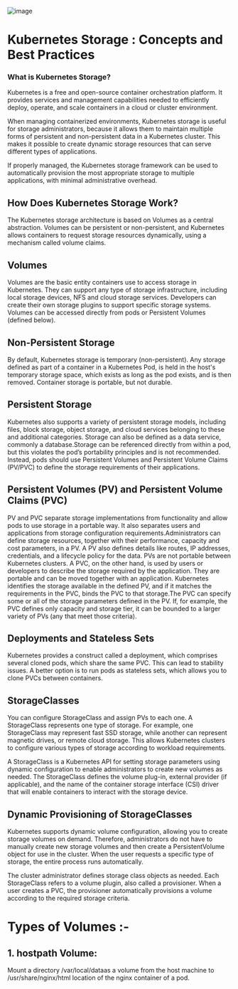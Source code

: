 ![image](https://github.com/awsbatch/my-k8s/assets/110165635/a303acab-e99b-48cc-a030-0fef9b93b375)

# Kubernetes Storage : Concepts and Best Practices
### What is Kubernetes Storage?
Kubernetes is a free and open-source container orchestration platform. It provides services and management capabilities needed to efficiently deploy, operate, and scale containers in a cloud or cluster environment.

When managing containerized environments, Kubernetes storage is useful for storage administrators, because it allows them to maintain multiple forms of persistent and non-persistent data in a Kubernetes cluster. This makes it possible to create dynamic storage resources that can serve different types of applications.

If properly managed, the Kubernetes storage framework can be used to automatically provision the most appropriate storage to multiple applications, with minimal administrative overhead.

## How Does Kubernetes Storage Work?
The Kubernetes storage architecture is based on Volumes as a central abstraction. Volumes can be persistent or non-persistent, and Kubernetes allows containers to request storage resources dynamically, using a mechanism called volume claims.

## Volumes

Volumes are the basic entity containers use to access storage in Kubernetes. They can support any type of storage infrastructure, including local storage devices, NFS and cloud storage services. Developers can create their own storage plugins to support specific storage systems. Volumes can be accessed directly from pods or Persistent Volumes (defined below).

## Non-Persistent Storage

By default, Kubernetes storage is temporary (non-persistent). Any storage defined as part of a container in a Kubernetes Pod, is held in the host's temporary storage space, which exists as long as the pod exists, and is then removed. Container storage is portable, but not durable.

## Persistent Storage

Kubernetes also supports a variety of persistent storage models, including files, block storage, object storage, and cloud services belonging to these and additional categories. Storage can also be defined as a data service, commonly a database.Storage can be referenced directly from within a pod, but this violates the pod’s portability principles and is not recommended. Instead, pods should use Persistent Volumes and Persistent Volume Claims (PV/PVC) to define the storage requirements of their applications.

## Persistent Volumes (PV) and Persistent Volume Claims (PVC)

PV and PVC separate storage implementations from functionality and allow pods to use storage in a portable way. It also separates users and applications from storage configuration requirements.Administrators can define storage resources, together with their performance, capacity and cost parameters, in a PV. A PV also defines details like routes, IP addresses, credentials, and a lifecycle policy for the data. PVs are not portable between Kubernetes clusters. A PVC, on the other hand, is used by users or developers to describe the storage required by the application. They are portable and can be moved together with an application. Kubernetes identifies the storage available in the defined PV, and if it matches the requirements in the PVC, binds the PVC to that storage.The PVC can specify some or all of the storage parameters defined in the PV. If, for example, the PVC defines only capacity and storage tier, it can be bounded to a larger variety of PVs (any that meet those criteria).

## Deployments and Stateless Sets

Kubernetes provides a construct called a deployment, which comprises several cloned pods, which share the same PVC. This can lead to stability issues. A better option is to run pods as stateless sets, which allows you to clone PVCs between containers.


## StorageClasses

You can configure StorageClass and assign PVs to each one. A StorageClass represents one type of storage. For example, one StorageClass may represent fast SSD storage, while another can represent magnetic drives, or remote cloud storage. This allows Kubernetes clusters to configure various types of storage according to workload requirements.

A StorageClass is a Kubernetes API for setting storage parameters using dynamic configuration to enable administrators to create new volumes as needed. The StorageClass defines the volume plug-in, external provider (if applicable), and the name of the container storage interface (CSI) driver that will enable containers to interact with the storage device.

## Dynamic Provisioning of StorageClasses

Kubernetes supports dynamic volume configuration, allowing you to create storage volumes on demand. Therefore, administrators do not have to manually create new storage volumes and then create a PersistentVolume object for use in the cluster. When the user requests a specific type of storage, the entire process runs automatically.

The cluster administrator defines storage class objects as needed. Each StorageClass refers to a volume plugin, also called a provisioner. When a user creates a PVC, the provisioner automatically provisions a volume according to the required storage criteria.


# Types of Volumes :-

## 1. hostpath Volume: 
Mount a directory /var/local/dataas a volume from the host machine to /usr/share/nginx/html location of the nginx container of a pod.


